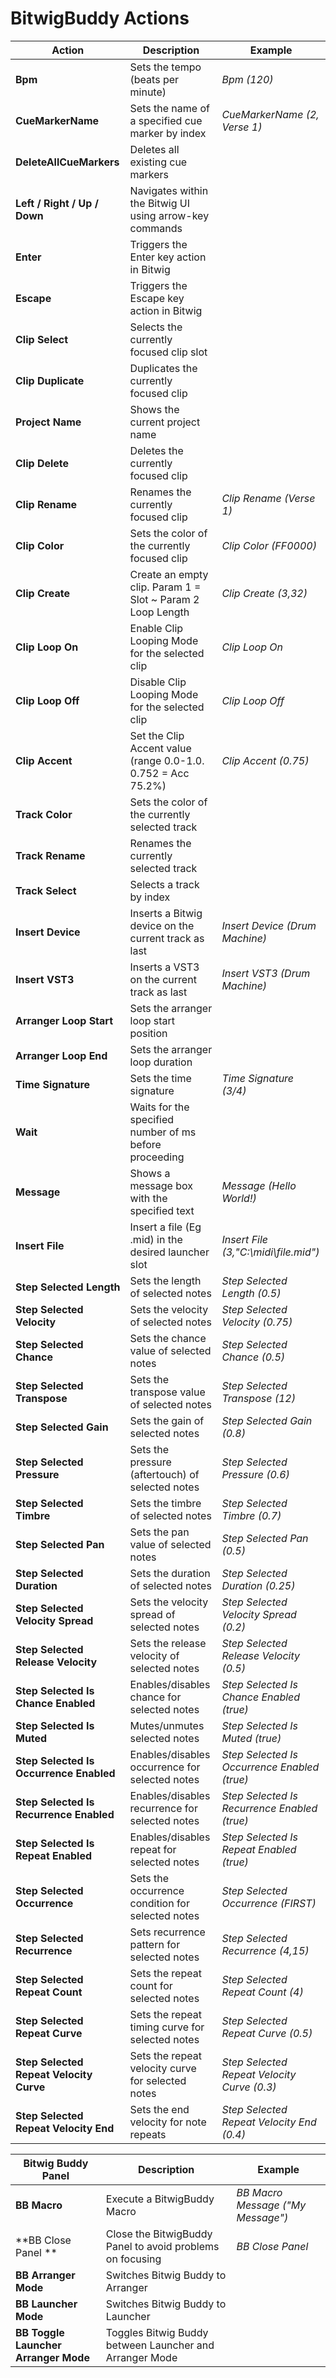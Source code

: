 # BitwigBuddy Actions           

| Action                                       | Description                                                   | Example                                    |
|----------------------------------------------|---------------------------------------------------------------|--------------------------------------------|
| **Bpm**                                      | Sets the tempo (beats per minute)                             | _Bpm (120)_                                |
| **CueMarkerName**                            | Sets the name of a specified cue marker by index              | _CueMarkerName (2, Verse 1)_               |
| **DeleteAllCueMarkers**                      | Deletes all existing cue markers                              |                                            |
| **Left / Right / Up / Down**                 | Navigates within the Bitwig UI using arrow-key commands       |                                            |
| **Enter**                                    | Triggers the Enter key action in Bitwig                       |                                            |
| **Escape**                                   | Triggers the Escape key action in Bitwig                      |                                            |
| **Clip Select**                              | Selects the currently focused clip slot                       |                                            |
| **Clip Duplicate**                           | Duplicates the currently focused clip                         |                                            |
| **Project Name**                             | Shows the current project name                                |                                            |
| **Clip Delete**                              | Deletes the currently focused clip                            |                                            |
| **Clip Rename**                              | Renames the currently focused clip                            |_Clip Rename (Verse 1)_                     |
| **Clip Color**                               | Sets the color of the currently focused clip                  |_Clip Color (FF0000)_                       |
| **Clip Create**                              | Create an empty clip. Param 1 = Slot ~ Param 2 Loop Length    |_Clip Create (3,32)_                        |
| **Clip Loop On**                             | Enable Clip Looping Mode for the selected clip                |_Clip Loop On_                              |
| **Clip Loop Off**                            | Disable Clip Looping Mode for the selected clip               |_Clip Loop Off_                             |
| **Clip Accent**                              | Set the Clip Accent value (range 0.0-1.0. 0.752 = Acc 75.2%)  |_Clip Accent (0.75)_                        |
| **Track Color**                              | Sets the color of the currently selected track                |                                            |
| **Track Rename**                             | Renames the currently selected track                          |                                            |
| **Track Select**                             | Selects a track by index                                      |                                            |
| **Insert Device**                            | Inserts a Bitwig device on the current track as last          |_Insert Device (Drum Machine)_              |
| **Insert VST3**                              | Inserts a VST3 on the current track as last                   |_Insert VST3 (Drum Machine)_                |
| **Arranger Loop Start**                      | Sets the arranger loop start position                         |                                            |
| **Arranger Loop End**                        | Sets the arranger loop duration                               |                                            |
| **Time Signature**                           | Sets the time signature                                       |_Time Signature (3/4)_                      |
| **Wait**                                     | Waits for the specified number of ms before proceeding        |                                            |
| **Message**                                  | Shows a message box with the specified text                   |_Message (Hello World!)_                    |
| **Insert File**                              | Insert a file (Eg .mid) in the desired launcher slot          |_Insert File (3,"C:\midi\file.mid")_        |
| **Step Selected Length**                     | Sets the length of selected notes                              | _Step Selected Length (0.5)_               |
| **Step Selected Velocity**                   | Sets the velocity of selected notes                            | _Step Selected Velocity (0.75)_            |
| **Step Selected Chance**                     | Sets the chance value of selected notes                        | _Step Selected Chance (0.5)_               |
| **Step Selected Transpose**                  | Sets the transpose value of selected notes                     | _Step Selected Transpose (12)_              |
| **Step Selected Gain**                       | Sets the gain of selected notes                               | _Step Selected Gain (0.8)_                 |
| **Step Selected Pressure**                   | Sets the pressure (aftertouch) of selected notes              | _Step Selected Pressure (0.6)_             |
| **Step Selected Timbre**                     | Sets the timbre of selected notes                             | _Step Selected Timbre (0.7)_               |
| **Step Selected Pan**                        | Sets the pan value of selected notes                          | _Step Selected Pan (0.5)_                  |
| **Step Selected Duration**                   | Sets the duration of selected notes                           | _Step Selected Duration (0.25)_            |
| **Step Selected Velocity Spread**            | Sets the velocity spread of selected notes                    | _Step Selected Velocity Spread (0.2)_      |
| **Step Selected Release Velocity**           | Sets the release velocity of selected notes                   | _Step Selected Release Velocity (0.5)_     |
| **Step Selected Is Chance Enabled**          | Enables/disables chance for selected notes                    | _Step Selected Is Chance Enabled (true)_   |
| **Step Selected Is Muted**                   | Mutes/unmutes selected notes                                  | _Step Selected Is Muted (true)_            |
| **Step Selected Is Occurrence Enabled**      | Enables/disables occurrence for selected notes                | _Step Selected Is Occurrence Enabled (true)_ |
| **Step Selected Is Recurrence Enabled**      | Enables/disables recurrence for selected notes                | _Step Selected Is Recurrence Enabled (true)_ |
| **Step Selected Is Repeat Enabled**          | Enables/disables repeat for selected notes                    | _Step Selected Is Repeat Enabled (true)_   |
| **Step Selected Occurrence**                 | Sets the occurrence condition for selected notes              | _Step Selected Occurrence (FIRST)_         |
| **Step Selected Recurrence**                 | Sets recurrence pattern for selected notes                    | _Step Selected Recurrence (4,15)_          |
| **Step Selected Repeat Count**               | Sets the repeat count for selected notes                      | _Step Selected Repeat Count (4)_           |
| **Step Selected Repeat Curve**               | Sets the repeat timing curve for selected notes               | _Step Selected Repeat Curve (0.5)_         |
| **Step Selected Repeat Velocity Curve**      | Sets the repeat velocity curve for selected notes            | _Step Selected Repeat Velocity Curve (0.3)_ |
| **Step Selected Repeat Velocity End**        | Sets the end velocity for note repeats                       | _Step Selected Repeat Velocity End (0.4)_   |

| **Bitwig Buddy Panel**                       | Description                                                   | Example                                    |
|----------------------------------------------|---------------------------------------------------------------|--------------------------------------------|
| **BB Macro**                                 | Execute a BitwigBuddy Macro                                   |_BB Macro Message ("My Message")_           |
| **BB Close Panel **                          | Close the BitwigBuddy Panel to avoid problems on focusing     |_BB Close Panel_                            |
| **BB Arranger Mode**                         | Switches Bitwig Buddy to Arranger                             |                                            |
| **BB Launcher Mode**                         | Switches Bitwig Buddy to Launcher                             |                                            |
| **BB Toggle Launcher Arranger Mode**         | Toggles Bitwig Buddy between Launcher and Arranger Mode       |                                            |